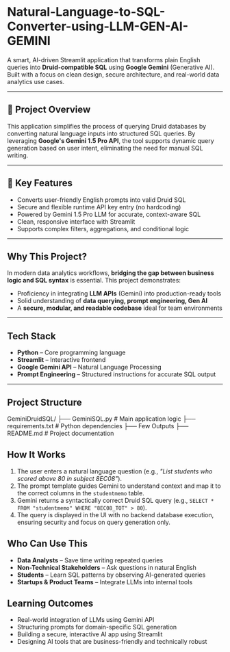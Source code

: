 # Natural-Language-to-SQL-Converter-using-LLM-GEN-AI-GEMINI

A smart, AI-driven Streamlit application that transforms plain English queries into **Druid-compatible SQL** using **Google Gemini** (Generative AI). Built with a focus on clean design, secure architecture, and real-world data analytics use cases.

---

## 🚀 Project Overview

This application simplifies the process of querying Druid databases by converting natural language inputs into structured SQL queries. By leveraging **Google's Gemini 1.5 Pro API**, the tool supports dynamic query generation based on user intent, eliminating the need for manual SQL writing.

---

## 🎯 Key Features

- Converts user-friendly English prompts into valid Druid SQL
- Secure and flexible runtime API key entry (no hardcoding)
- Powered by Gemini 1.5 Pro LLM for accurate, context-aware SQL
- Clean, responsive interface with Streamlit
- Supports complex filters, aggregations, and conditional logic
---

## Why This Project?

In modern data analytics workflows, **bridging the gap between business logic and SQL syntax** is essential. This project demonstrates:

- Proficiency in integrating **LLM APIs** (Gemini) into production-ready tools
- Solid understanding of **data querying, prompt engineering, Gen AI**
- A **secure, modular, and readable codebase** ideal for team environments

---

## Tech Stack

- **Python** – Core programming language
- **Streamlit** – Interactive frontend
- **Google Gemini API** – Natural Language Processing
- **Prompt Engineering** – Structured instructions for accurate SQL output
---

## Project Structure

GeminiDruidSQL/
├── GeminiSQL.py # Main application logic
├── requirements.txt # Python dependencies
├── Few Outputs 
├── README.md # Project documentation


## How It Works

1. The user enters a natural language question (e.g., *"List students who scored above 80 in subject 8EC08"*).
2. The prompt template guides Gemini to understand context and map it to the correct columns in the `studentmemo` table.
3. Gemini returns a syntactically correct Druid SQL query (e.g., `SELECT * FROM "studentmemo" WHERE "8EC08_TOT" > 80`).
4. The query is displayed in the UI with no backend database execution, ensuring security and focus on query generation only.


## Who Can Use This

- **Data Analysts** – Save time writing repeated queries  
- **Non-Technical Stakeholders** – Ask questions in natural English  
- **Students** – Learn SQL patterns by observing AI-generated queries  
- **Startups & Product Teams** – Integrate LLMs into internal tools

## Learning Outcomes

- Real-world integration of LLMs using Gemini API
- Structuring prompts for domain-specific SQL generation
- Building a secure, interactive AI app using Streamlit
- Designing AI tools that are business-friendly and technically robust

